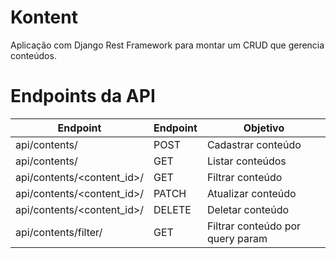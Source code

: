 # Kontent

Aplicação com Django Rest Framework para montar um CRUD que gerencia conteúdos.


# Endpoints da API

| Endpoint               | Endpoint | Objetivo                    |
|------------------------|------------|-----------------------------|
| api/contents/          | POST       | Cadastrar conteúdo         |
| api/contents/          | GET        | Listar conteúdos           |
| api/contents/<content_id>/ | GET     | Filtrar conteúdo           |
| api/contents/<content_id>/ | PATCH   | Atualizar conteúdo         |
| api/contents/<content_id>/ | DELETE  | Deletar conteúdo           |
| api/contents/filter/   | GET        | Filtrar conteúdo por query param |
